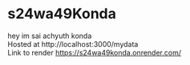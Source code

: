 # s24wa49Konda

hey im sai achyuth konda <br>
Hosted at http://localhost:3000/mydata <br>
Link to render https://s24wa49konda.onrender.com/
